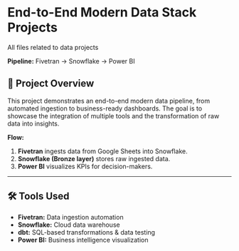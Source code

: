 
# End-to-End Modern Data Stack Projects
All files related to data projects

**Pipeline:** Fivetran → Snowflake → Power BI

## 📌 Project Overview
This project demonstrates an end-to-end modern data pipeline, from automated ingestion to business-ready dashboards. The goal is to showcase the integration of multiple tools and the transformation of raw data into insights.


**Flow:**
1. **Fivetran** ingests data from Google Sheets into Snowflake.
2. **Snowflake (Bronze layer)** stores raw ingested data.
3. **Power BI** visualizes KPIs for decision-makers.

---

## 🛠 Tools Used
- **Fivetran:** Data ingestion automation
- **Snowflake:** Cloud data warehouse
- **dbt:** SQL-based transformations & data testing
- **Power BI:** Business intelligence visualization

